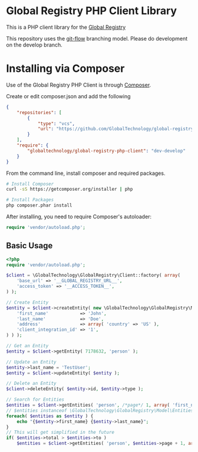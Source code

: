 Global Registry PHP Client Library
==================================

This is a PHP client library for the [Global Registry](https://github.com/CruGlobal/global_registry)

This repository uses the [git-flow](http://nvie.com/posts/a-successful-git-branching-model/) branching model. Please do development on the develop branch.

# Installing via Composer

Use of the Global Registry PHP Client is through [Composer](http://getcomposer.org).

Create or edit composer.json and add the following
```json
{
    "repositories": [
        {
            "type": "vcs",
            "url": "https://github.com/GlobalTechnology/global-registry-php-client"
        }
    ],
    "require": {
        "globaltechnology/global-registry-php-client": "dev-develop"
    }
}
```
From the command line, install composer and required packages.
```bash
# Install Composer
curl -sS https://getcomposer.org/installer | php

# Install Packages
php composer.phar install
```
After installing, you need to require Composer's autoloader:
```php
require 'vendor/autoload.php';
```

Basic Usage
-----------

```php
<?php
require 'vendor/autoload.php';

$client = \GlobalTechnology\GlobalRegistry\Client::factory( array(
	'base_url' => '__GLOBAL_REGISTRY_URL__',
	'access_token' => '__ACCESS_TOKEN__',
) );

// Create Entity
$entity = $client->createEntity( new \GlobalTechnology\GlobalRegistry\Model\Entity( 'person', array(
	'first_name'            => 'John',
	'last_name'             => 'Doe',
	'address'               => array( 'country' => 'US' ),
	'client_integration_id' => '1',
) ) );

// Get an Entity
$entity = $client->getEntity( 7178632, 'person' );

// Update an Entity
$entity->last_name = 'TestUser';
$entity = $client->updateEntity( $entity );

// Delete an Entity
$client->deleteEntity( $entity->id, $entity->type );

// Search for Entities
$entities = $client->getEntities( 'person', /*page*/ 1, array( 'first_name' => 'john', 'address' => array( 'country' => 'UK' ) ) );
// $entities instanceof \GlobalTechnology\GlobalRegistry\Model\Entities
foreach( $entities as $entity ) {
	echo "{$entity->first_name} {$entity->last_name}";
}
// This will get simplified in the future
if( $entities->total > $entities->to )
	$entities = $client->getEntities( 'person', $entities->page + 1, array( ... ) );
```
